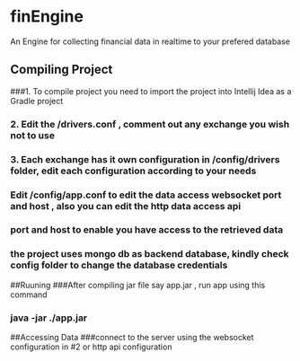# finEngine
An Engine for collecting financial data in realtime to your prefered database

## Compiling Project
###1. To compile project you need to import the project into Intellij Idea as a Gradle project
### 2. Edit the /drivers.conf , comment out any exchange you wish not to use
### 3. Each exchange has it own configuration in /config/drivers folder, edit each configuration according to your needs

### Edit /config/app.conf to edit the data access websocket port and host , also you can edit the http data access api 
### port and host to enable you have access to the retrieved data 

### the project uses mongo db as backend database, kindly check config folder to change the database credentials

##Ruuning 
###After compiling jar file say app.jar , run app using this command 
### java -jar ./app.jar 

##Accessing Data 
###connect to the server using the websocket configuration in #2 or http api configuration
